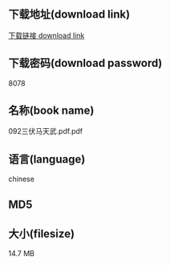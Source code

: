 ## 下载地址(download link)
[下载链接 download link](https://voluble-croquembouche-d321dc.netlify.app/?s=092%E4%B8%89%E4%BC%8F%E9%A9%AC%E5%A4%A9%E6%AD%A6.pdf)

## 下载密码(download password)
8078

## 名称(book name)
092三伏马天武.pdf.pdf

## 语言(language)
chinese

## MD5


## 大小(filesize)
14.7 MB
